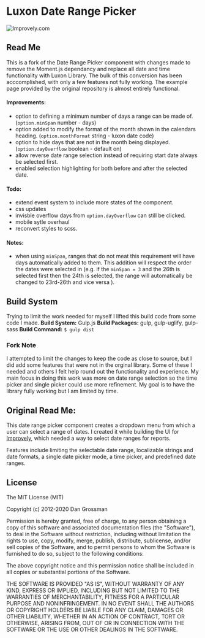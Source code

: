 # Luxon Date Range Picker

![Improvely.com](https://i.imgur.com/UTRlaar.png)

## Read Me
This is a fork of the Date Range Picker component with changes made to remove the Moment.js dependancy and replace all date and time functionality with Luxon Library. The bulk of this conversion has been acccomplished, with only a few features not fully working. The example page provided by the original repository is almost entirely functional.

#### Improvements:
- option to defining a minimum number of days a range can be made of. (`option.minSpan` number - days)
- option added to modify the format of the month shown in the calendars heading. (`option.monthFormat` string - luxon date code)
- option to hide days that are not in the month being displayed. (`option.dayOverflow` boolean - default on)
- allow reverse date range selection instead of requiring start date always be selected first. 
- enabled selection highlighting for both before and after the selected date.

#### Todo:
- extend event system to include more states of the component.
- css updates
- invisble overflow days from `option.dayOverflow` can still be clicked. 
- mobile sytle overhaul
- reconvert styles to scss. 

#### Notes:
- when using `minSpan`, ranges that do not meat this requirement will have days automatically added to them. This addition will respect the order the dates were selected in (e.g. if the `minSpan = 3` and the 26th is selected first then the 24th is selected, the range will automatically be changed to 23rd-26th and vice versa ).

## Build System
Trying to limit the work needed for myself I lifted this build code from some code I made. 
__Build System:__ Gulp.js
__Build Packages:__ gulp, gulp-uglify, gulp-sass
__Build Command:__ `$ gulp dist`

### Fork Note
I attempted to limit the changes to keep the code as close to source, but I did add some features that were not in the orginal library. Some of these I needed and others I felt help round out the functionality and experience. My main focus in doing this work was more on date range selection so the time picker and single picker could use more refinement. My goal is to have the library fully working but I am limited by time. 

## Original Read Me:
This date range picker component creates a dropdown menu from which a user can
select a range of dates. I created it while building the UI for [Improvely](http://www.improvely.com), 
which needed a way to select date ranges for reports.

Features include limiting the selectable date range, localizable strings and date formats,
a single date picker mode, a time picker, and predefined date ranges.

## License

The MIT License (MIT)

Copyright (c) 2012-2020 Dan Grossman

Permission is hereby granted, free of charge, to any person obtaining a copy
of this software and associated documentation files (the "Software"), to deal
in the Software without restriction, including without limitation the rights
to use, copy, modify, merge, publish, distribute, sublicense, and/or sell
copies of the Software, and to permit persons to whom the Software is
furnished to do so, subject to the following conditions:

The above copyright notice and this permission notice shall be included in
all copies or substantial portions of the Software.

THE SOFTWARE IS PROVIDED "AS IS", WITHOUT WARRANTY OF ANY KIND, EXPRESS OR
IMPLIED, INCLUDING BUT NOT LIMITED TO THE WARRANTIES OF MERCHANTABILITY,
FITNESS FOR A PARTICULAR PURPOSE AND NONINFRINGEMENT. IN NO EVENT SHALL THE
AUTHORS OR COPYRIGHT HOLDERS BE LIABLE FOR ANY CLAIM, DAMAGES OR OTHER
LIABILITY, WHETHER IN AN ACTION OF CONTRACT, TORT OR OTHERWISE, ARISING FROM,
OUT OF OR IN CONNECTION WITH THE SOFTWARE OR THE USE OR OTHER DEALINGS IN
THE SOFTWARE.
